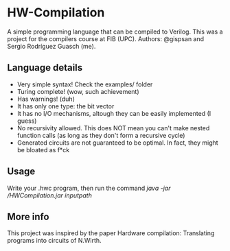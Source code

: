 # HW-Compilation
A simple programming language that can be compiled to Verilog. This was a project for the compilers course at FIB (UPC).
Authors: @gispsan and Sergio Rodríguez Guasch (me).

## Language details
* Very simple syntax! Check the examples/ folder
* Turing complete! (wow, such achievement)
* Has warnings! (duh)
* It has only one type: the bit vector
* It has no I/O mechanisms, altough they can be easily implemented (I guess)
* No recursivity allowed. This does NOT mean you can't make nested function calls (as long as they don't form a recursive cycle)
* Generated circuits are not guaranteed to be optimal. In fact, they might be bloated as f*ck

## Usage
Write your .hwc program, then run the command _java -jar <your path>/HWCompilation.jar inputpath_

## More info
This project was inspired by the paper Hardware compilation: Translating programs into circuits of N.Wirth.
